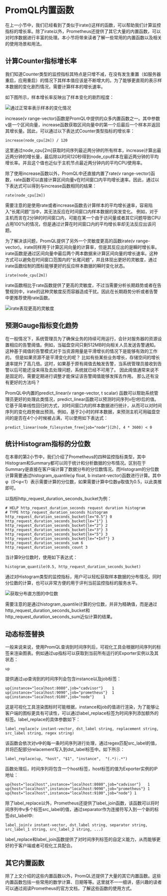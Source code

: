 # PromQL内置函数

在上一小节中，我们已经看到了类似于irate()这样的函数，可以帮助我们计算监控指标的增长率。除了irate以外，Prometheus还提供了其它大量的内置函数，可以对时序数据进行丰富的处理。本小节将带来读者了解一些常用的内置函数以及相关的使用场景和用法。

## 计算Counter指标增长率

我们知道Counter类型的监控指标其特点是只增不减，在没有发生重置（如服务器重启，应用重启）的情况下其样本值应该是不断增大的。为了能够更直观的表示样本数据的变化剧烈情况，需要计算样本的增长速率。

如下图所示，样本增长率反映出了样本变化的剧烈程度：

![通过正常率表示样本的变化情况](http://p2n2em8ut.bkt.clouddn.com/counter-to-rate.png)

increase(v range-vector)函数是PromQL中提供的众多内置函数之一。其中参数v是一个区间向量，increase函数获取区间向量中的第一个后最后一个样本并返回其增长量。因此，可以通过以下表达式Counter类型指标的增长率：

```
increase(node_cpu[2m]) / 120
```

这里通过node_cpu[2m]获取时间序列最近两分钟的所有样本，increase计算出最近两分钟的增长量，最后除以时间120秒得到node_cpu样本在最近两分钟的平均增长率。并且这个值也近似于主机节点最近两分钟内的平均CPU使用率。

除了使用increase函数以外，PromQL中还直接内置了rate(v range-vector)函数，rate函数可以直接计算区间向量v在时间窗口内平均增长速率。因此，通过以下表达式可以得到与increase函数相同的结果：

```
rate(node_cpu[2m])
```

需要注意的是使用rate或者increase函数去计算样本的平均增长速率，容易陷入“长尾问题”当中，其无法反应在时间窗口内样本数据的突发变化。 例如，对于主机而言在2分钟的时间窗口内，可能在某一个由于访问量或者其它问题导致CPU占用100%的情况，但是通过计算在时间窗口内的平均增长率却无法反应出该问题。

为了解决该问题，PromQL提供了另外一个灵敏度更高的函数irate(v range-vector)。irate同样用于计算区间向量的计算率，但是其反应出的是瞬时增长率。irate函数是通过区间向量中最后两个两本数据来计算区间向量的增长速率。这种方式可以避免在时间窗口范围内的“长尾问题”，并且体现出更好的灵敏度，通过irate函数绘制的图标能够更好的反应样本数据的瞬时变化状态。

```
irate(node_cpu[2m])
```

irate函数相比于rate函数提供了更高的灵敏度，不过当需要分析长期趋势或者在告警规则中，irate的这种灵敏度反而容器造成干扰。因此在长期趋势分析或者告警中更推荐使用rate函数。

![irate表现更高的灵敏度](http://p2n2em8ut.bkt.clouddn.com/rate_vs_irate.png)

## 预测Gauge指标变化趋势

在一般情况下，系统管理员为了确保业务的持续可用运行，会针对服务器的资源设置相应的告警阈值。例如，当磁盘空间只剩512MB时向相关人员发送告警通知。 这种基于阈值的告警模式对于当资源用量是平滑增长的情况下是能够有效的工作的。 但是如果资源不是平滑变化的呢？ 比如有些某些业务增长，存储空间的增长速率提升了高几倍。这时，如果基于原有阈值去触发告警，当系统管理员接收到告警以后可能还没来得及去处理问题，系统就已经不可用了。 因此阈值通常来说不是固定的，需要定期进行调整才能保证该告警阈值能够发挥去作用。 那么还有没有更好的方法吗？

PromQL中内置的predict_linear(v range-vector, t scalar) 函数可以帮助系统管理员更好的处理此类情况，predict_linear函数可以预测时间序列v在t秒后的值。它基于简单线性回归的方式，对时间窗口内的样本数据进行统计，从而可以对时间序列的变化趋势做出预测。例如，基于2小时的样本数据，来预测主机可用磁盘空间的是否在4个小时候被占满，可以使用如下表达式：

```
predict_linear(node_filesystem_free{job="node"}[2h], 4 * 3600) < 0
```

## 统计Histogram指标的分位数

在本章的第2小节中，我们介绍了Prometheus的四种监控指标类型，其中Histogram和Summary都可以同于统计和分析数据的分布情况。区别在于Summary是直接在客户端计算了数据分布的分位数情况。而Histogram的分位数计算需要通过histogram_quantile(φ float, b instant-vector)函数进行计算。其中φ（0<φ<1）表示需要计算的分位数，如果需要计算中位数φ取值为0.5，以此类推即可。

以指标http_request_duration_seconds_bucket为例：

```
# HELP http_request_duration_seconds request duration histogram
# TYPE http_request_duration_seconds histogram
http_request_duration_seconds_bucket{le="0.5"} 0
http_request_duration_seconds_bucket{le="1"} 1
http_request_duration_seconds_bucket{le="2"} 2
http_request_duration_seconds_bucket{le="3"} 3
http_request_duration_seconds_bucket{le="5"} 3
http_request_duration_seconds_bucket{le="+Inf"} 3
http_request_duration_seconds_sum 6
http_request_duration_seconds_count 3
```

当计算9分位数时，使用如下表达式：

```
histogram_quantile(0.5, http_request_duration_seconds_bucket)
```

通过对Histogram类型的监控指标，用户可以轻松获取样本数据的分布情况。同时分位数的计算，也可以非常方便的用于评判当前监控指标的服务水平。

![获取分布直方图的中位数](http://p2n2em8ut.bkt.clouddn.com/histogram_quantile.png)

需要注意的是通过histogram_quantile计算的分位数，并非为精确值，而是通过http_request_duration_seconds_bucket和http_request_duration_seconds_sum近似计算的结果。

## 动态标签替换

一般来说来说，使用PromQL查询到时间序列后，可视化工具会根据时间序列的标签来渲染图表。例如通过up指标可以获取到当前所有运行的Exporter实例以及其状态：

```
up
```

提供通过up查询到的时间序列会包含instance以及job标签：

```
up{instance="localhost:8080",job="cadvisor"}	1
up{instance="localhost:9090",job="prometheus"}	1
up{instance="localhost:9100",job="node"}	1
```

这是可视化工具渲染图标时可能根据，instance和job的值进行渲染，为了能够让客户端的图标更具有可读性，可以通过label_replace标签为时间序列添加额外的标签。label_replace的具体参数如下：

```
label_replace(v instant-vector, dst_label string, replacement string, src_label string, regex string)
```

该函数会依次对v中的每一条时间序列进行处理，通过regex匹配src_label的值，并将匹配部分relacement写入到dst_label标签中。如下所示：

```
label_replace(up, "host", "$1", "instance",  "(.*):.*")
```

函数处理后，时间序列将包含一个host标签，host标签的值为Exporter实例的IP地址：

```
up{host="localhost",instance="localhost:8080",job="cadvisor"}	1
up{host="localhost",instance="localhost:9090",job="prometheus"}	1
up{host="localhost",instance="localhost:9100",job="node"} 1
```

除了label_replace以外，Prometheus还提供了label_join函数，该函数可以将时间序列中v多个标签src_label的值，通过separator作为连接符写入到一个新的标签dst_label中:

```
label_join(v instant-vector, dst_label string, separator string, src_label_1 string, src_label_2 string, ...)
```

label_replace和label_join函数提供了对时间序列标签的自定义能力，从而能够更好的于客户端或者可视化工具配合。

## 其它内置函数

除了上文介绍的这些内置函数以外，PromQL还提供了大量的其它内置函数。这些内置函数包括一些常用的数学计算、日期等等。这里就不一一细讲，感兴趣的读者可以通过阅读Prometheus的官方文档，了解这些函数的使用方式。